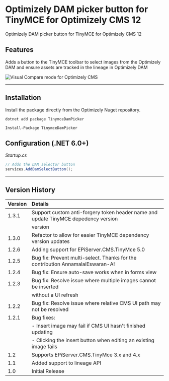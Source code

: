 # Optimizely DAM picker button for TinyMCE for Optimizely CMS 12

Optimizely DAM picker button for TinyMCE for Optimizely CMS 12

## Features

Adds a button to the TinyMCE toolbar to select images from the Optimizely DAM and ensure assets are tracked in the lineage in Optimizely DAM

![Visual Compare mode for Optimizely CMS](/docs/tinymce-dam-picker-button.png?raw=true)

----

## Installation

Install the package directly from the Optimizely Nuget repository.

``` 
dotnet add package TinymceDamPicker
```
```
Install-Package TinymceDamPicker
```

## Configuration (.NET 6.0+)

*Startup.cs*
``` c#
// Adds the DAM selector button
services.AddDamSelectButton();
```
 ---
 ## Version History

 | Version | Details                                                                             |
 |:--------|:------------------------------------------------------------------------------------|
 | 1.3.1   | Support custom anti-forgery token header name and update TinyMCE depedency  version |
 |         | version                                                                             |
 | 1.3.0   | Refactor to allow for easier TinyMCE dependency version updates                     |
 | 1.2.6   | Adding support for EPiServer.CMS.TinyMce 5.0                                        | 
 | 1.2.5   | Bug fix: Prevent multi-select. Thanks for the contribution AnnamalaiEswaran-A!      | 
 | 1.2.4   | Bug fix: Ensure auto-save works when in forms view                                  | 
 | 1.2.3   | Bug fix: Resolve issue where multiple images cannot be inserted                     | 
 |         | without a UI refresh                                                                |
 | 1.2.2   | Bug fix: Resolve issue where relative CMS UI path may not be resolved               |
 | 1.2.1   | Bug fixes:                                                                          |
 |         | - Insert image may fail if CMS UI hasn't finished updating                          |
 |         | - Clicking the insert button when editing an existing image fails                   |
 | 1.2     | Supports EPiServer.CMS.TinyMce 3.x and 4.x                                          |
 | 1.1     | Added support to lineage API                                                        |
 | 1.0     | Initial Release                                                                     |
 

